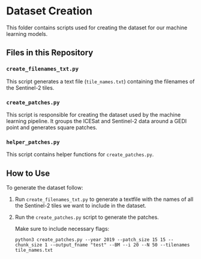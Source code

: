 # Dataset Creation

This folder contains scripts used for creating the dataset for our machine learning models.

## Files in this Repository

### `create_filenames_txt.py`
This script generates a text file (`tile_names.txt`) containing the filenames of the Sentinel-2 tiles.

### `create_patches.py`
This script is responsible for creating the dataset used by the machine learning pipeline. It groups the ICESat and Sentinel-2 data around a GEDI point and generates square patches.

### `helper_patches.py`
This script contains helper functions for `create_patches.py`.

## How to Use

To generate the dataset follow:

1. Run `create_filenames_txt.py` to generate a textfile with the names of all the Sentinel-2 tiles we want to include in the dataset.

2. Run the `create_patches.py` script to generate the patches.

    Make sure to include necessary flags:

    ```python3 create_patches.py --year 2019 --patch_size 15 15 --chunk_size 1 --output_fname "test" --BM --i 20 --N 50 --tilenames tile_names.txt```

